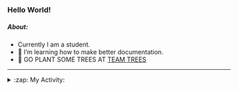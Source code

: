 ### Hello World!

##### About:
- Currently I am a student.
- 🌱 I’m learning how to make better documentation.
- 🌱 GO PLANT SOME TREES AT [TEAM TREES](https://teamtrees.org/)

---
<details>
  <summary>:zap: My Activity:</summary>
  
<!--START_SECTION:waka-->
![Code Time](http://img.shields.io/badge/Code%20Time-1%2C119%20hrs%2036%20mins-blue)

**I'm a Night 🦉** 

```text
🌞 Morning                1420 commits        ██░░░░░░░░░░░░░░░░░░░░░░░   09.30 % 
🌆 Daytime                5304 commits        █████████░░░░░░░░░░░░░░░░   34.74 % 
🌃 Evening                4360 commits        ███████░░░░░░░░░░░░░░░░░░   28.56 % 
🌙 Night                  4184 commits        ███████░░░░░░░░░░░░░░░░░░   27.40 % 
```
📅 **I'm Most Productive on Wednesday** 

```text
Monday                   2298 commits        ████░░░░░░░░░░░░░░░░░░░░░   15.05 % 
Tuesday                  1866 commits        ███░░░░░░░░░░░░░░░░░░░░░░   12.22 % 
Wednesday                3635 commits        ██████░░░░░░░░░░░░░░░░░░░   23.81 % 
Thursday                 1901 commits        ███░░░░░░░░░░░░░░░░░░░░░░   12.45 % 
Friday                   1529 commits        ███░░░░░░░░░░░░░░░░░░░░░░   10.01 % 
Saturday                 1381 commits        ██░░░░░░░░░░░░░░░░░░░░░░░   09.05 % 
Sunday                   2658 commits        ████░░░░░░░░░░░░░░░░░░░░░   17.41 % 
```


📊 **This Week I Spent My Time On** 

```text
🔥 Editors: 
VS Code                  6 hrs 2 mins        █████████████████████████   100.00 % 

🐱‍💻 Projects: 
praise                   4 hrs 7 mins        █████████████████░░░░░░░░   68.21 % 
CSF22                    1 hr 26 mins        ██████░░░░░░░░░░░░░░░░░░░   23.98 % 
os-lab                   25 mins             ██░░░░░░░░░░░░░░░░░░░░░░░   07.00 % 
ai                       2 mins              ░░░░░░░░░░░░░░░░░░░░░░░░░   00.81 % 
```


 Last Updated on 26/04/2023 20:08:44 UTC
<!--END_SECTION:waka-->
</details>
